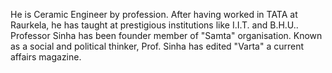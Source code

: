 <div class="leader-image leader-image-container" style="background-image: url(/assets/aapkamanch/img/leaders/prof-rakesh-sinha.jpeg)"></div>

He is Ceramic Engineer by profession. After having worked in TATA at Raurkela, he has taught at prestigious institutions like I.I.T. and B.H.U.. Professor Sinha has been founder member of "Samta" organisation. Known as a social and political thinker, Prof. Sinha has edited "Varta" a current affairs magazine.